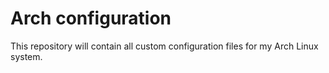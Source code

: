 # Arch configuration

This repository will contain all custom configuration files for my Arch Linux system.
